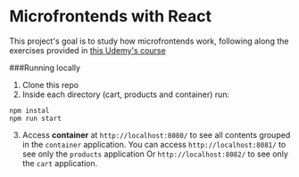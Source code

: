 # Microfrontends with React
This project's goal is to study how microfrontends work, following along the exercises provided in [this Udemy's course](https://www.udemy.com/course/microfrontend-course/)

###Running locally
1. Clone this repo
2. Inside each directory (cart, products and container) run:

```
npm instal
npm run start
```
3. Access **container** at `http://localhost:8080/` to see all contents grouped in the `container` application. 
You can access `http://localhost:8081/` to see only the `products` application
Or `http://localhost:8082/` to see only the `cart` application.
